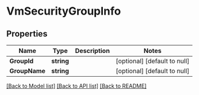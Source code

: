 # VmSecurityGroupInfo

## Properties
Name | Type | Description | Notes
------------ | ------------- | ------------- | -------------
**GroupId** | **string** |  | [optional] [default to null]
**GroupName** | **string** |  | [optional] [default to null]

[[Back to Model list]](../README.md#documentation-for-models) [[Back to API list]](../README.md#documentation-for-api-endpoints) [[Back to README]](../README.md)

